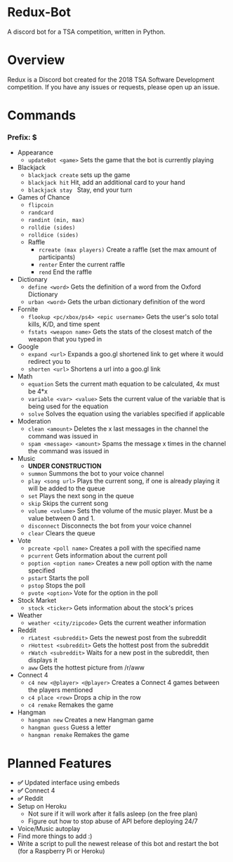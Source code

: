 # Redux-Bot
A discord bot for a TSA competition, written in Python.

# Overview
Redux is a Discord bot created for the 2018 TSA Software Development competition. If you have any issues or requests, please open up an issue.

# Commands
### Prefix: $
* Appearance
  * ```updateBot <game>``` Sets the game that the bot is currently playing
* Blackjack
  * ```blackjack create``` sets up the game
  * ```blackjack hit``` Hit, add an additional card to your hand
  * ```blackjack stay ``` Stay, end your turn
* Games of Chance
  * ```flipcoin```
  * ```randcard```
  * ```randint (min, max)```
  * ```rolldie (sides)```
  * ```rolldice (sides)```
  * Raffle
    * ```rcreate (max players)``` Create a raffle (set the max amount of participants)
    * ```renter``` Enter the current raffle
    * ```rend``` End the raffle
* Dictionary
  * ```define <word>``` Gets the definition of a word from the Oxford Dictionary
  * ```urban <word>``` Gets the urban dictionary definition of the word
* Fornite
  * ```flookup <pc/xbox/ps4> <epic username>``` Gets the user's solo total kills, K/D, and time spent
  * ```fstats <weapon name>``` Gets the stats of the closest match of the weapon that you typed in
* Google
  * ```expand <url>``` Expands a goo.gl shortened link to get where it would redirect you to
  * ```shorten <url>``` Shortens a url into a goo.gl link
* Math
  * ```equation``` Sets the current math equation to be calculated, 4x must be 4*x
  * ```variable <var> <value>``` Sets the current value of the variable that is being used for the equation
  * ```solve``` Solves the equation using the variables specified if applicable
* Moderation
  * ```clean <amount>``` Deletes the x last messages in the channel the command was issued in
  * ```spam <message> <amount>``` Spams the message x times in the channel the command was issued in
* Music
  * **UNDER CONSTRUCTION**
  * ```summon``` Summons the bot to your voice channel
  * ```play <song url>``` Plays the current song, if one is already playing it will be added to the queue
  * ```set``` Plays the next song in the queue
  * ```skip``` Skips the current song
  * ```volume <volume>``` Sets the volume of the music player. Must be a value between 0 and 1.
  * ```disconnect``` Disconnects the bot from your voice channel
  * ```clear``` Clears the queue
* Vote
  * ```pcreate <poll name>``` Creates a poll with the specified name
  * ```pcurrent``` Gets information about the current poll
  * ```poption <option name>``` Creates a new poll option with the name specified
  * ```pstart``` Starts the poll
  * ```pstop``` Stops the poll
  * ```pvote <option>``` Vote for the option in the poll
* Stock Market
  * ```stock <ticker>``` Gets information about the stock's prices
* Weather
  * ```weather <city/zipcode>``` Gets the current weather information
* Reddit
  * ```rLatest <subreddit>``` Gets the newest post from the subreddit
  * ```rHottest <subreddit>``` Gets the hottest post from the subreddit
  * ```rWatch <subreddit>``` Waits for a new post in the subreddit, then displays it
  * ```aww``` Gets the hottest picture from /r/aww
* Connect 4
  * ```c4 new <@player> <@player>``` Creates a Connect 4 games between the players mentioned
  * ```c4 place <row>``` Drops a chip in the row
  * ```c4 remake``` Remakes the game
* Hangman
  * ```hangman new``` Creates a new Hangman game
  * ```hangman guess``` Guess a letter
  * ```hangman remake``` Remakes the game

# Planned Features
* **✅** Updated interface using embeds
* **✅** Connect 4
* **✅** Reddit
* Setup on Heroku
  * Not sure if it will work after it falls asleep (on the free plan)
  * Figure out how to stop abuse of API before deploying 24/7
* Voice/Music autoplay
* Find more things to add :)
* Write a script to pull the newest release of this bot and restart the bot (for a Raspberry Pi or Heroku)

